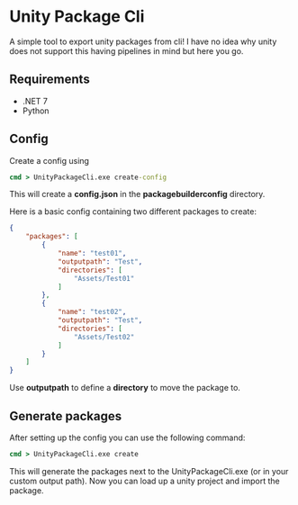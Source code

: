 # Unity Package Cli
A simple tool to export unity packages from cli! I have no idea why unity does not support this having pipelines in mind but here you go.


## Requirements
- .NET 7
- Python


## Config
Create a config using

```cmd
cmd > UnityPackageCli.exe create-config
```
This will create a **config.json** in the **packagebuilderconfig** directory.

Here is a basic config containing two different packages to create:

```json
{
    "packages": [
        {
            "name": "test01",
            "outputpath": "Test",
            "directories": [
                "Assets/Test01"
            ]
        },
        {
            "name": "test02",
            "outputpath": "Test",
            "directories": [
                "Assets/Test02"
            ]
        }
    ]
}
```

Use **outputpath** to define a **directory** to move the package to.

## Generate packages
After setting up the config you can use the following command:

```cmd
cmd > UnityPackageCli.exe create
```

This will generate the packages next to the UnityPackageCli.exe (or in your custom output path).
Now you can load up a unity project and import the package.

